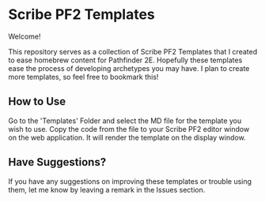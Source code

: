 # Scribe PF2 Templates
Welcome!

This repository serves as a collection of Scribe PF2 Templates that I created to ease homebrew content for Pathfinder 2E. Hopefully these templates ease the process of developing archetypes you may have. I plan to create more templates, so feel free to bookmark this!

## How to Use
Go to the 'Templates' Folder and select the MD file for the template you wish to use. Copy the code from the file to your Scribe PF2 editor window on the web application. It will render the template on the display window.

## Have Suggestions?
If you have any suggestions on improving these templates or trouble using them, let me know by leaving a remark in the Issues section.
